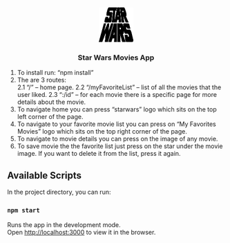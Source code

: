 
<!-- PROJECT LOGO -->
<br />
<p align="center">
  <a href="https://github.com/othneildrew/Best-README-Template">
    <img src="public/star-wars-logo.png" alt="Logo" width="80" height="80">
  </a>

  <h3 align="center">Star Wars Movies App</h3>

1.	To install run: “npm install”
2.	The are 3 routes:  
2.1	“/” – home page.
2.2	“/myFavoriteList” – list of all the movies that the user liked.
2.3	“:/id” – for each movie there is a specific page for more details about the movie.
3.	To navigate home you can press “starwars” logo which sits on the top left corner of the page.
4.	To navigate to your favorite movie list you can press on “My Favorites Movies” logo which sits on the top right corner of the page.
5.	To navigate to movie details you can press on the image of any movie.
6.	To save movie the the favorite list just press on the star under the movie image. If you want to delete it from the list, press it again.

</p>


## Available Scripts

In the project directory, you can run:

### `npm start`

Runs the app in the development mode.<br />
Open [http://localhost:3000](http://localhost:3000) to view it in the browser.


